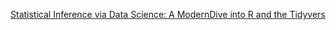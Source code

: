 [Statistical Inference via Data Science: A ModernDive into R and the Tidyvers](https://moderndive.com/)
